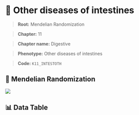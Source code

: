 # 🧪 Other diseases of intestines

> **Root:** Mendelian Randomization

> **Chapter:** 11  

> **Chapter name:** Digestive

> **Phenotype:** Other diseases of intestines  

> **Code:** `K11_INTESTOTH`

## 🧬 Mendelian Randomization  

<img src="/MR/Figures/Forward/K11_INTESTOTH.png"/>

## 📊 Data Table

<CsvTableMRF src="/MR_Data/Forward/K11_INTESTOTH.csv"/>
